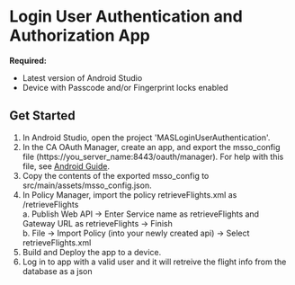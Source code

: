 # Login User Authentication and Authorization App

**Required:**
* Latest version of Android Studio
* Device with Passcode and/or Fingerprint locks enabled

## Get Started
1. In Android Studio, open the project 'MASLoginUserAuthentication'.
2. In the CA OAuth Manager, create an app, and export the msso_config file (https://you_server_name:8443/oauth/manager). For help with this file, see [Android Guide](http://techdocs.broadcom.com/content/broadcom/techdocs/us/en/ca-enterprise-software/layer7-api-management/mobile-sdk-for-ca-mobile-api-gateway/2-0.html).
3. Copy the contents of the exported msso_config to src/main/assets/msso_config.json.
4. In Policy Manager, import the policy retrieveFlights.xml as /retrieveFlights  
a. Publish Web API -> Enter Service name as retrieveFlights and Gateway URL as retrieveFlights -> Finish  
b. File -> Import Policy (into your newly created api) -> Select retrieveFlights.xml
5. Build and Deploy the app to a device.
6. Log in to app with a valid user and it will retreive the flight info from the database as a json
